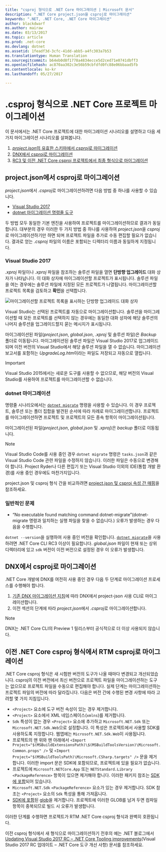 ```yaml
---
title: "csproj 형식으로 .NET Core 마이그레이션 | Microsoft 문서"
description: ".NET Core project.json을 csproj로 마이그레이션"
keywords: ".NET, .NET Core, .NET Core 마이그레이션"
author: blackdwarf
ms.author: mairaw
ms.date: 03/13/2017
ms.topic: article
ms.prod: .net-core
ms.devlang: dotnet
ms.assetid: 1feadf3d-3cfc-41dd-abb5-a4fc303a7b53
ms.translationtype: Human Translation
ms.sourcegitcommit: b64eb0d8f1778a4834ecce5d2ced71e0741dbff3
ms.openlocfilehash: ac870aa302c3e56b59cbfdfd0fc88e06bbaad5fb
ms.contentlocale: ko-kr
ms.lasthandoff: 05/27/2017

---
```


<a id="migrating-net-core-projects-to-the-csproj-format" class="xliff"></a>

# .csproj 형식으로 .NET Core 프로젝트 마이그레이션

이 문서에서는 .NET Core 프로젝트에 대한 마이그레이션 시나리오를 설명하고 다음 세 가지 마이그레이션 시나리오를 살펴봅니다.

1. [*project.json*의 유효한 스키마에서 *csproj*로 마이그레이션](#migration-from-projectjson-to-csproj)
2. [DNX에서 csproj로 마이그레이션](#migration-from-dnx-to-csproj)
3. [RC3 및 이전 .NET Core csproj 프로젝트에서 최종 형식으로 마이그레이션](#migration-from-earlier-net-core-csproj-formats-to-rtm-csproj)

<a id="migration-from-projectjson-to-csproj" class="xliff"></a>

## project.json에서 csproj로 마이그레이션
*project.json*에서 *.csproj*로 마이그레이션하려면 다음 방법 중 하나를 사용할 수 있습니다.

- [Visual Studio 2017](#visual-studio-2017)
- [dotnet 마이그레이션 명령줄 도구](#dotnet-migrate)
 
두 방법 모두 동일한 기본 엔진을 사용하여 프로젝트를 마이그레이션하므로 결과가 동일합니다. 대부분의 경우 이러한 두 가지 방법 중 하나를 사용하여 *project.json*을 *csproj*로 마이그레이션하기만 하면 되며 프로젝트 파일을 추가로 수동 편집할 필요가 없습니다. 결과로 얻는 *.csproj* 파일의 이름은 포함되는 디렉터리 이름과 동일하게 지정됩니다.

<a id="visual-studio-2017" class="xliff"></a>

### Visual Studio 2017

*.xproj* 파일이나 *.xproj* 파일을 참조하는 솔루션 파일을 열면 **단방향 업그레이드** 대화 상자가 나타납니다. 이 대화 상자에 마이그레이션할 프로젝트가 표시됩니다. 솔루션 파일을 여는 경우에는 솔루션 파일에 지정된 모든 프로젝트가 나열됩니다. 마이그레이션할 프로젝트 목록을 검토하고 **확인**을 선택합니다.

![마이그레이션할 프로젝트 목록을 표시하는 단방향 업그레이드 대화 상자](media/one-way-upgrade.jpg)

Visual Studio는 선택된 프로젝트를 자동으로 마이그레이션합니다. 솔루션을 마이그레이션할 때 모든 프로젝트를 선택하지 않는 경우에는 동일한 대화 상자에 해당 솔루션의 나머지 솔루션을 업그레이드할지 묻는 메시지가 표시됩니다.

마이그레이션된 파일(*project.json*, *global.json*, *.xproj* 및 솔루션 파일)은 *Backup* 폴더로 이동됩니다. 마이그레이션된 솔루션 파일은 Visual Studio 2017로 업그레이드되며 이전 버전의 Visual Studio에서 해당 솔루션 파일을 열 수 없습니다. 마이그레이션 보고서를 포함하는 *UpgradeLog.htm*이라는 파일도 저장되고 자동으로 열립니다.

> [!IMPORTANT]
> Visual Studio 2015에서는 새로운 도구를 사용할 수 없으므로, 해당 버전의 Visual Studio를 사용하여 프로젝트를 마이그레이션할 수 없습니다.

<a id="dotnet-migrate" class="xliff"></a>

### dotnet 마이그레이션

명령줄 시나리오에서는 [`dotnet migrate`](../tools/dotnet-migrate.md) 명령을 사용할 수 있습니다. 이 경우 프로젝트, 솔루션 또는 폴더 집합을 발견된 순서에 따라 차례로 마이그레이션합니다. 프로젝트를 마이그레이션하면 프로젝트 및 프로젝트의 모든 종속 항목이 마이그레이션됩니다.

마이그레이션된 파일(*project.json*, *global.json* 및 *.xproj*)은 *backup* 폴더로 이동됩니다.

> [!NOTE]
> Visual Studio Code를 사용 중인 경우 `dotnet migrate` 명령은 `tasks.json`과 같은 Visual Studio Code 관련 파일을 수정하지 않습니다. 이러한 파일은 수동으로 변경해야 합니다. Project Ryder나 다른 편집기 또는 Visual Studio 이외의 IDE(통합 개발 환경)를 사용 중인 경우에도 마찬가지입니다. 

project.json 및 csproj 형식 간을 비교하려면 [project.json 및 csproj 속성 간 매핑](../tools/project-json-to-csproj.md)을 참조하세요.

<a id="common-issues" class="xliff"></a>

### 일반적인 문제

- “No executable found matching command dotnet-migrate”(dotnet-migrate 명령과 일치하는 실행 파일을 찾을 수 없습니다.) 오류가 발생하는 경우 다음을 수행합니다.

`dotnet --version`을 실행하여 사용 중인 버전을 확인합니다. [`dotnet migrate`](../tools/dotnet-migrate.md)을 사용하려면 .NET Core CLI RC3 이상이 필요합니다.
*global.json* 파일이 현재 또는 상위 디렉터리에 있고 `sdk` 버전이 이전 버전으로 설정된 경우 이 오류가 발생합니다.

<a id="migration-from-dnx-to-csproj" class="xliff"></a>

## DNX에서 csproj로 마이그레이션
.NET Core 개발에 DNX를 여전히 사용 중인 경우 다음 두 단계로 마이그레이션 프로세스를 수행해야 합니다.

1. [기존 DNX 마이그레이션 지침](from-dnx.md)에 따라 DNX에서 project-json 사용 CLI로 마이그레이션합니다.
2. 이전 섹션의 단계에 따라 *project.json*에서 *.csproj*로 마이그레이션합니다.  

> [!NOTE]
> DNX는 .NET Core CLI의 Preview 1 릴리스부터 공식적으로 더 이상 사용되지 않습니다. 

<a id="migration-from-earlier-net-core-csproj-formats-to-rtm-csproj" class="xliff"></a>

## 이전 .NET Core csproj 형식에서 RTM csproj로 마이그레이션
.NET Core csproj 형식은 새 시험판 버전의 도구가 나올 때마다 변경되고 개선되었습니다. csproj의 이전 버전에서 최신 버전으로 프로젝트 파일을 마이그레이션하는 도구는 없으므로 프로젝트 파일을 수동으로 편집해야 합니다. 실제 단계는 마이그레이션하는 프로젝트 파일의 버전에 따라 달라집니다. 다음은 버전 간에 수행된 변경 사항에 따라 고려할 몇 가지 지침입니다.

* `<Project>` 요소에 도구 버전 속성이 있는 경우 제거합니다. 
* `<Project>` 요소에서 XML 네임스페이스(`xmlns`)를 제거합니다.
* `Sdk` 특성이 없는 경우 `<Project>` 요소에 추가하고 `Microsoft.NET.Sdk` 또는 `Microsoft.NET.Sdk.Web`으로 설정합니다. 이 특성은 프로젝트에서 사용할 SDK를 사용하도록 지정합니다. 웹앱에는 `Microsoft.NET.Sdk.Web`이 사용됩니다.
* 프로젝트의 맨 위와 맨 아래에서 `<Import Project="$(MSBuildExtensionsPath)\$(MSBuildToolsVersion)\Microsoft.Common.props" />` 및 `<Import Project="$(MSBuildToolsPath)\Microsoft.CSharp.targets" />` 문을 제거합니다. 이러한 import 문은 SDK에 포함되므로, 프로젝트에 있을 필요가 없습니다. 
* 프로젝트에 `Microsoft.NETCore.App` 또는 `NETStandard.Library` `<PackageReference>` 항목이 있으면 제거해야 합니다. 이러한 패키지 참조는 [SDK에 포함](https://aka.ms/sdkimplicitrefs)되어 있습니다. 
* `Microsoft.NET.Sdk` `<PackageReference>` 요소가 있는 경우 제거합니다. SDK 참조는 `<Project>` 요소의 `Sdk` 특성을 통해 가져옵니다. 
* [SDK에 포함](../tools/csproj.md#default-compilation-includes-in-net-core-projects)된 [glob](https://en.wikipedia.org/wiki/Glob_(programming))을 제거합니다. 프로젝트에 이러한 GLOB를 남겨 두면 컴파일 항목이 중복되므로 빌드 시 오류가 발생합니다. 

이러한 단계를 수행하면 프로젝트가 RTM .NET Core csproj 형식과 완벽히 호환됩니다. 

이전 csproj 형식에서 새 형식으로 마이그레이션하기 전후의 예는 .NET 블로그에서 [Updating Visual Studio 2017 RC – .NET Core Tooling improvements](https://blogs.msdn.microsoft.com/dotnet/2016/12/12/updating-visual-studio-2017-rc-net-core-tooling-improvements/)(Visual Studio 2017 RC 업데이트 – .NET Core 도구 개선 사항) 문서를 참조하세요.

